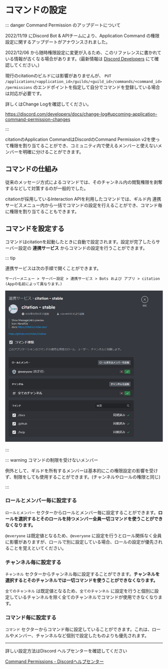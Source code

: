 # コマンドの設定

::: danger Command Permission のアップデートについて

2022/11/19 にDiscord Bot & APIチームにより、Application Command の権限設定に関するアップデートがアナウンスされました。

2022/12/06 から随時権限設定に変更が入るため、このリファレンスに書かれている情報が古くなる場合があります。(最新情報は [Discord Developers](https://discord.gg/discord-developers) にて確認してください。)

現行のcitationのビルドには影響がありませんが、 `PUT /applications/<application_id>/guilds/<guild_id>/commands/<command_id>/permissions` のエンドポイントを指定して自分でコマンドを登録している場合は対応が必要です。

詳しくはChange Logを確認してください。

https://discord.com/developers/docs/change-log#upcoming-application-command-permission-changes

:::

citationのApplication CommandはDiscordのCommand Permission v2を使って権限を割り当てることができ、コミュニティ内で使えるメンバーと使えないメンバーを明確に分けることができます。

## コマンドの仕組み

従来のメッセージ方式によるコマンドでは、そのチャンネル内の閲覧権限を剥奪するなどして対策するのが一般的でした。

citationが採用しているInteraction APIを利用したコマンドでは、ギルド内 連携サービスメニュー内から一括でコマンドの設定を行えることができ、コマンド毎に権限を割り当てることもできます。

## コマンドを設定する

コマンドはcitationを起動したときに自動で設定されます。設定が完了したらサーバー設定の **連携サービス** からコマンドの設定を行うことができます。

::: tip

連携サービスは次の手順で開くことができます。

`サーバーメニュー > サーバー設定 > 連携サービス > Bots および アプリ > citation (Appの名前によって異なります。)`

![連携サービス](../../image/reference/community/ja/bots.png)

:::

::: warning コマンドの制限を受けないメンバー

例外として、ギルドを所有するメンバーは基本的にこの権限設定の影響を受けず、制限をしても使用することができます。(チャンネルやロールの権限と同じ)

:::

### ロールとメンバー毎に設定する

`ロールとメンバー` セクターからロールとメンバー毎に設定することができます。**ロールを選択するとそのロールを持つメンバー全員一切コマンドを使うことができなくなります。**

`@everyone` は既定値となるため、`@everyone` に設定を行うとロール関係なく全員に影響がありますが、ロールで別に設定している場合、ロールの設定が優先されることを覚えといてください。

### チャンネル毎に設定する

`チャンネル` セクターからチャンネル毎に設定することができます。**チャンネルを選択するとそのチャンネルでは一切コマンドを使うことができなくなります。**

`全てのチャンネル` は既定値となるため、`全てのチャンネル` に設定を行うと個別に設定しているチャンネルを除く全てのチャンネルでコマンドが使用できなくなります。

### コマンド毎に設定する

`コマンド` セクターからコマンド毎に設定していることができます。これは、ロールやメンバー、チャンネルなど個別で設定したものよりも優先されます。

----

詳しい設定方法はDiscord ヘルプセンターを確認してください

[Command Permissions - Discordヘルプセンター](https://support.discord.com/hc/ja/articles/4644915651095)
